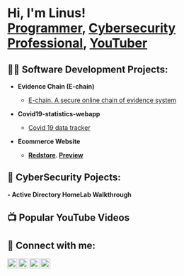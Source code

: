 <h1>Hi, I'm Linus! <br/><a href="https://github.com/LINUSOBURA">Programmer</a>, <a href="https://www.linkedin.com/in/linusobura/">Cybersecurity Professional</a>, <a href="https://www.youtube.com/@linusobura">YouTuber</a></h1>

<h2>👨‍💻 Software Development Projects:</h2>

- <b>Evidence Chain (E-chain)</b>
  - [E-chain. A secure online chain of evidence system](https://github.com/LINUSOBURA/echain/tree/master)
- <b>Covid19-statistics-webapp</b>
  - [Covid 19 data tracker](https://github.com/LINUSOBURA/covid19-statistics-webapp)

- <b>Ecommerce Website<b>
  - [Redstore](https://github.com/LINUSOBURA/redstore). [Preview](https://linusobura.github.io/redstore/)

<h2>🔐 CyberSecurity Pojects:</h2>
- <b> Active Directory HomeLab Walkthrough</b>


<h2>📺 Popular YouTube Videos</h2>


<h2> 🤳 Connect with me:</h2>

[<img align="left" alt="LinusObura | YouTube" width="22px" src="https://cdn.jsdelivr.net/npm/simple-icons@v3/icons/youtube.svg" />][youtube]
[<img align="left" alt="LinusObura | Twitter" width="22px" src="https://cdn.jsdelivr.net/npm/simple-icons@v3/icons/twitter.svg" />][twitter]
[<img align="left" alt="Linusobura | LinkedIn" width="22px" src="https://cdn.jsdelivr.net/npm/simple-icons@v3/icons/linkedin.svg" />][linkedin]
[<img align="left" alt="LinusObura | Instagram" width="22px" src="https://cdn.jsdelivr.net/npm/simple-icons@v3/icons/instagram.svg" />][instagram]

[twitter]: https://twitter.com/oburalinus
[youtube]: https://www.youtube.com/@linusobura
[instagram]: https://www.instagram.com/oburah_/
[linkedin]: https://www.linkedin.com/in/linusobura/

<!--

Here are some ideas to get you started:

- 🔭 I’m currently working on ...
- 🌱 I’m currently learning ...
- 👯 I’m looking to collaborate on ...
- 🤔 I’m looking for help with ...
- 💬 Ask me about ...
- 📫 How to reach me: ...
- 😄 Pronouns: ...
- ⚡ Fun fact: ...
-->

<!---
LINUSOBURA/LINUSOBURA is a ✨ special ✨ repository because its `README.md` (this file) appears on your GitHub profile.
You can click the Preview link to take a look at your changes.
--->
